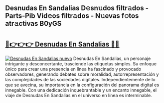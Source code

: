 ## Desnudas En Sandalias D𝚎sn𝚞dos filtr𝚊dos - Parts-Pib Vid𝚎os filtr𝚊dos - N𝚞evas f𝚘tos atr𝚊ctivas B0yGS

# <h2><a href="http://mbbxe2.tromn.icu/?c=Desnudas+En+Sandalias">🔗👉👉👉 Desnudas En Sandalias 🔗🔗</a></h2>

[![Desnudas En Sandalias nuevo](https://i.imgur.com/pEAQMta.gif)](http://mbbxe2.tromn.icu/?c=Desnudas+En+Sandalias)
Desnudas En Sandalias, un personaje intrigante y desconcertante, trasciende las etiquetas simples. Su enfoque único para crear una presencia en línea ha fascinado y provocado observadores, generando debates sobre moralidad, autorrepresentación y las complejidades de las sociedades digitales. Independientemente de lo que se avecina, su importancia en la configuración del panorama digital es innegable. Con una dedicación inquebrantable y un encanto innegable, el viaje de Desnudas En Sandalias en el universo en línea es interminable.
